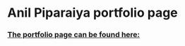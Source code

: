 # Anil Piparaiya portfolio page

### [The portfolio page can be found here:](https://anilpiparaiya.github.io/anilpiparaiya-portfolio-page/)
